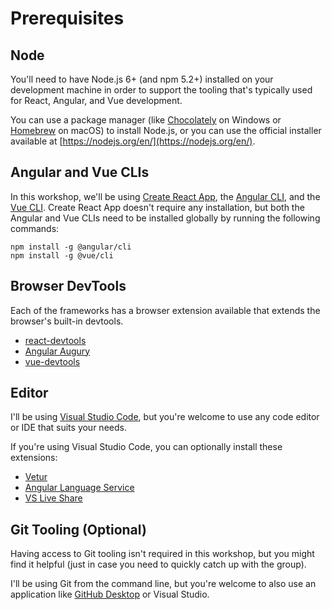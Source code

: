 
# Prerequisites

## Node

You'll need to have Node.js 6+ (and npm 5.2+) installed on your development machine in order to support the tooling that's typically used for React, Angular, and Vue development.

You can use a package manager (like [Chocolately](https://chocolatey.org/) on Windows or [Homebrew](https://brew.sh/) on macOS) to install Node.js, or you can use the official installer available at [https://nodejs.org/en/](https://nodejs.org/en/).

## Angular and Vue CLIs

In this workshop, we'll be using [Create React App](https://github.com/facebook/create-react-app), the [Angular CLI](https://cli.angular.io/), and the [Vue CLI](https://cli.vuejs.org/). Create React App doesn't require any installation, but both the Angular and Vue CLIs need to be installed globally by running the following commands:

```
npm install -g @angular/cli
npm install -g @vue/cli
```

## Browser DevTools

Each of the frameworks has a browser extension available that extends the browser's built-in devtools.

* [react-devtools](https://github.com/facebook/react-devtools)
* [Angular Augury](https://augury.angular.io/)
* [vue-devtools](https://github.com/vuejs/vue-devtools)

## Editor

I'll be using [Visual Studio Code](https://code.visualstudio.com/), but you're welcome to use any code editor or IDE that suits your needs.

If you're using Visual Studio Code, you can optionally install these extensions:

* [Vetur](https://marketplace.visualstudio.com/items?itemName=octref.vetur)
* [Angular Language Service](https://marketplace.visualstudio.com/items?itemName=Angular.ng-template)
* [VS Live Share](https://marketplace.visualstudio.com/items?itemName=MS-vsliveshare.vsliveshare)

## Git Tooling (Optional)

Having access to Git tooling isn't required in this workshop, but you might find it helpful (just in case you need to quickly catch up with the group).

I'll be using Git from the command line, but you're welcome to also use an application like [GitHub Desktop](https://desktop.github.com/) or Visual Studio.
